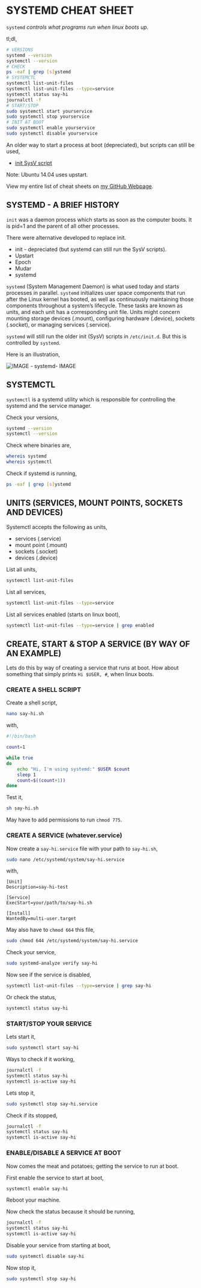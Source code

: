 # SYSTEMD CHEAT SHEET

`systemd` _controls what programs run when linux boots up._

tl;dl,

```bash
# VERSIONS
systemd --version
systemctl --version
# CHECK
ps -eaf | grep [s]ystemd
# SYSTEMCTL
systemctl list-unit-files
systemctl list-unit-files --type=service
systemctl status say-hi
journalctl -f
# START/STOP
sudo systemctl start yourservice
sudo systemctl stop yourservice
# INIT AT BOOT
sudo systemctl enable yourservice
sudo systemctl disable yourservice
```

An older way to start a process at boot (depreciated), but scripts
can still be used,

* [init SysV script](https://github.com/JeffDeCola/my-cheat-sheets/tree/master/software/development/operating-systems/linux/init-sysv-script-cheat-sheet)

Note: Ubuntu 14.04 uses upstart.

View my entire list of cheat sheets on
[my GitHub Webpage](https://jeffdecola.github.io/my-cheat-sheets/).

## SYSTEMD - A BRIEF HISTORY

`init` was a daemon process which starts as soon as the computer boots.
It is pid=1 and the parent of all other processes.

There were alternative developed to replace init.

* init - depreciated (but systemd can still run the SysV scripts).
* Upstart
* Epoch
* Mudar
* systemd 

`systemd` (System Management Daemon) is what used today and
starts processes in parallel. `systemd` initializes user space
components that run after the Linux kernel has booted,
as well as continuously maintaining those components throughout a system’s
lifecycle. These tasks are known as units, and each unit has a corresponding
unit file. Units might concern mounting storage devices (.mount),
configuring hardware (.device), sockets (.socket), or managing services (.service).

`systemd` will still run the older init (SysV) scripts in `/etc/init.d`.
But this is controlled by `systemd`.

Here is an illustration,

![IMAGE - systemd- IMAGE](../../../../../docs/pics/systemd.jpg)

## SYSTEMCTL

`systemctl` is a systemd utility which is responsible for
controlling the systemd and the service manager.

Check your versions,

```bash
systemd --version
systemctl --version
```

Check where binaries are,

```bash
whereis systemd
whereis systemctl
```

Check if systemd is running,

```bash
ps -eaf | grep [s]ystemd
```

## UNITS (SERVICES, MOUNT POINTS, SOCKETS AND DEVICES)

Systemctl accepts the following as units,

* services (.service)
* mount point (.mount)
* sockets (.socket)
* devices (.device)

List all units,

```bash
systemctl list-unit-files
```

List all services,

```bash
systemctl list-unit-files --type=service
```

List all services enabled (starts on linux boot),

```bash
systemctl list-unit-files --type=service | grep enabled
```

## CREATE, START & STOP A SERVICE (BY WAY OF AN EXAMPLE)

Lets do this by way of creating a service that runs at boot.
How about something that simply prints `Hi $USER, #`,
when linux boots.

### CREATE A SHELL SCRIPT

Create a shell script,

```bash
nano say-hi.sh
```

with,

```sh
#!/bin/bash

count=1

while true
do
    echo "Hi, I'm using systemd:" $USER $count
    sleep 1
    count=$((count+1))
done
```

Test it,

```bash
sh say-hi.sh
```

May have to add permissions to run `chmod 775`.

### CREATE A SERVICE (whatever.service)

Now create a `say-hi.service` file with your path to `say-hi.sh`,

```bash
sudo nano /etc/systemd/system/say-hi.service
```

with,

```text
[Unit]
Description=say-hi-test

[Service]
ExecStart=your/path/to/say-hi.sh

[Install]
WantedBy=multi-user.target
```

May also have to `chmod 664`  this file,

```bash
sudo chmod 644 /etc/systemd/system/say-hi.service
```

Check your service,

```bash
sudo systemd-analyze verify say-hi
```

Now see if the service is disabled,

```bash
systemctl list-unit-files --type=service | grep say-hi
```

Or check the status,

```bash
systemctl status say-hi
```

### START/STOP YOUR SERVICE

Lets start it,

```bash
sudo systemctl start say-hi
```

Ways to check if it working,

```bash
journalctl -f
systemctl status say-hi
systemctl is-active say-hi
```

Lets stop it,

```bash
sudo systemctl stop say-hi.service
```

Check if its stopped,

```bash
journalctl -f
systemctl status say-hi
systemctl is-active say-hi
```

### ENABLE/DISABLE A SERVICE AT BOOT

Now comes the meat and potatoes; getting the
service to run at boot.

First enable the service to start at boot,

```bash
systemctl enable say-hi
```

Reboot your machine.

Now check the status because it should be running,

```bash
journalctl -f
systemctl status say-hi
systemctl is-active say-hi
```

Disable your service from starting at boot,

```bash
sudo systemctl disable say-hi
```

Now stop it,

```bash
sudo systemctl stop say-hi
```
